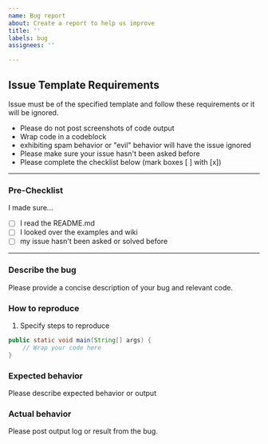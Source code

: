 ```yaml
---
name: Bug report
about: Create a report to help us improve
title: ''
labels: bug
assignees: ''

---
```


## Issue Template Requirements

Issue must be of the specified template and follow these requirements or it will be ignored. 
- Please do not post screenshots of code output
- Wrap code in a codeblock
- exhibiting spam behavior or "evil" behavior will have the issue ignored
- Please make sure your issue hasn't been asked before
- Please complete the checklist below (mark boxes [ ] with [x])

---

### Pre-Checklist

I made sure...
- [ ] I read the README.md
- [ ] I looked over the examples and wiki
- [ ] my issue hasn't been asked or solved before

---

### Describe the bug

Please provide a concise description of your bug and relevant code.

### How to reproduce

1. Specify steps to reproduce
```java
public static void main(String[] args) {
    // Wrap your code here
}
```
### Expected behavior

Please describe expected behavior or output

### Actual behavior

Please post output log or result from the bug.
